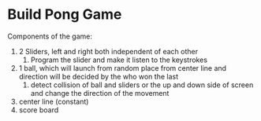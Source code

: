 # Build Pong Game

Components of the game:

1. 2 Sliders, left and right both independent of each other
   1. Program the slider and make it listen to the keystrokes
2. 1 ball, which will launch from random place from center line and direction will be decided by the who won the last
   1. detect collision of ball and sliders or the up and down side of screen and change the direction of the movement
3. center line (constant)
4. score board
